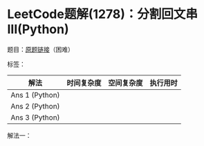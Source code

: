 # LeetCode题解(1278)：分割回文串III(Python)

题目：[原题链接](https://leetcode-cn.com/problems/palindrome-partitioning-iii/)（困难）

标签：

| 解法           | 时间复杂度 | 空间复杂度 | 执行用时 |
| -------------- | ---------- | ---------- | -------- |
| Ans 1 (Python) |            |            |          |
| Ans 2 (Python) |            |            |          |
| Ans 3 (Python) |            |            |          |

解法一：

